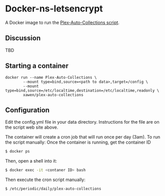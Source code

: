 # Docker-ns-letsencrypt

A Docker image to run the [Plex-Auto-Collections script](https://github.com/vladimir-tutin/Plex-Auto-Collections).

## Discussion
TBD

## Starting a container
```
docker run --name Plex-Auto-Collections \
        --mount type=bind,source=<path to data>,target=/config \
        --mount type=bind,source=/etc/localtime,destination=/etc/localtime,readonly \
        xawen/plex-auto-collections

```

## Configuration
Edit the config.yml file in your data directory.  Instructions for the file are on the script web site above.  

The container will create a cron job that will run once per day (3am).  To run the script manually:
Once the container is running, get the container ID
```bash
$ docker ps
```

Then, open a shell into it:
```bash
$ docker exec -it <contaner ID> bash
```

Then execute the cron script manually:
```bash
$ /etc/periodic/daily/plex-auto-collections
```
